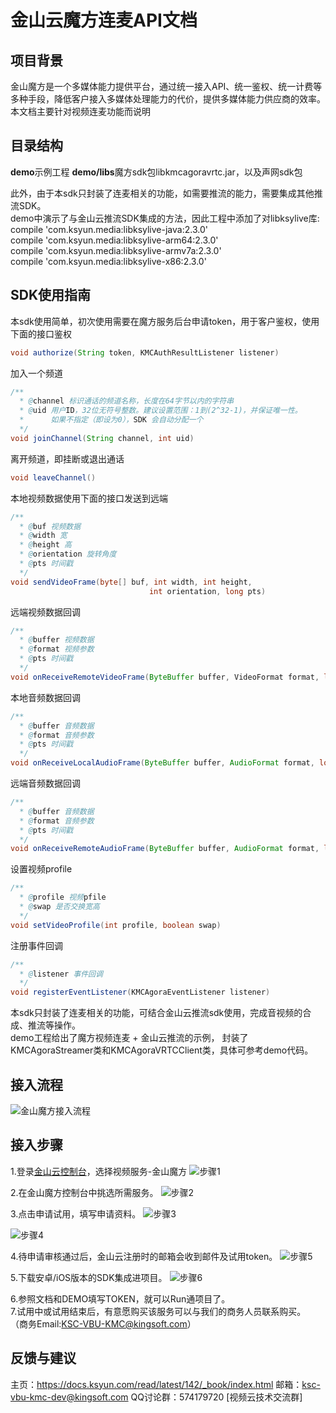 # 金山云魔方连麦API文档

## 项目背景
金山魔方是一个多媒体能力提供平台，通过统一接入API、统一鉴权、统一计费等多种手段，降低客户接入多媒体处理能力的代价，提供多媒体能力供应商的效率。  
本文档主要针对视频连麦功能而说明

## 目录结构
**demo**示例工程
**demo/libs**魔方sdk包libkmcagoravrtc.jar，以及声网sdk包

此外，由于本sdk只封装了连麦相关的功能，如需要推流的能力，需要集成其他推流SDK。  
demo中演示了与金山云推流SDK集成的方法，因此工程中添加了对libksylive库:  
compile 'com.ksyun.media:libksylive-java:2.3.0'  
compile 'com.ksyun.media:libksylive-arm64:2.3.0'  
compile 'com.ksyun.media:libksylive-armv7a:2.3.0'  
compile 'com.ksyun.media:libksylive-x86:2.3.0'  

## SDK使用指南

本sdk使用简单，初次使用需要在魔方服务后台申请token，用于客户鉴权，使用下面的接口鉴权
```java
void authorize(String token, KMCAuthResultListener listener)
```

加入一个频道

```java
/**
  * @channel 标识通话的频道名称，长度在64字节以内的字符串
  * @uid 用户ID，32位无符号整数。建议设置范围：1到(2^32-1)，并保证唯一性。
  *      如果不指定（即设为0），SDK 会自动分配一个
  */
void joinChannel(String channel, int uid)
```

离开频道，即挂断或退出通话

```java
void leaveChannel()
```

本地视频数据使用下面的接口发送到远端

```java
/**
  * @buf 视频数据
  * @width 宽
  * @height 高
  * @orientation 旋转角度
  * @pts 时间戳
  */
void sendVideoFrame(byte[] buf, int width, int height,
                               int orientation, long pts)
```

远端视频数据回调

```java
/**
  * @buffer 视频数据
  * @format 视频参数
  * @pts 时间戳
  */
void onReceiveRemoteVideoFrame(ByteBuffer buffer, VideoFormat format, long pts)
```

本地音频数据回调

```java
/**
  * @buffer 音频数据
  * @format 音频参数
  * @pts 时间戳
  */
void onReceiveLocalAudioFrame(ByteBuffer buffer, AudioFormat format, long pts)
```


远端音频数据回调

```java
/**
  * @buffer 音频数据
  * @format 音频参数
  * @pts 时间戳
  */
void onReceiveRemoteAudioFrame(ByteBuffer buffer, AudioFormat format, long pts) 
```

设置视频profile
```java
/**
  * @profile 视频pfile
  * @swap 是否交换宽高
  */
void setVideoProfile(int profile, boolean swap) 
```

注册事件回调

```java
/**
  * @listener 事件回调
  */
void registerEventListener(KMCAgoraEventListener listener)
```

本sdk只封装了连麦相关的功能，可结合金山云推流sdk使用，完成音视频的合成、推流等操作。  
demo工程给出了魔方视频连麦 + 金山云推流的示例， 封装了KMCAgoraStreamer类和KMCAgoraVRTCClient类，具体可参考demo代码。

## 接入流程
![金山魔方接入流程](https://raw.githubusercontent.com/wiki/ksvcmc/KMCSTFilter_Android/all.jpg "金山魔方接入流程")
## 接入步骤  
1.登录[金山云控制台]( https://console.ksyun.com)，选择视频服务-金山魔方
![步骤1](https://raw.githubusercontent.com/wiki/ksvcmc/KMCSTFilter_Android/step1.png "接入步骤1")

2.在金山魔方控制台中挑选所需服务。
![步骤2](https://raw.githubusercontent.com/wiki/ksvcmc/KMCSTFilter_Android/step2.png "接入步骤2")

3.点击申请试用，填写申请资料。
![步骤3](https://raw.githubusercontent.com/wiki/ksvcmc/KMCSTFilter_Android/step3.png "接入步骤3")

![步骤4](https://raw.githubusercontent.com/wiki/ksvcmc/KMCSTFilter_Android/step4.png "接入步骤4")

4.待申请审核通过后，金山云注册时的邮箱会收到邮件及试用token。
![步骤5](https://raw.githubusercontent.com/wiki/ksvcmc/KMCSTFilter_Android/step5.png "接入步骤5")

5.下载安卓/iOS版本的SDK集成进项目。
![步骤6](https://raw.githubusercontent.com/wiki/ksvcmc/KMCSTFilter_Android/step6.png "接入步骤6")

6.参照文档和DEMO填写TOKEN，就可以Run通项目了。  
7.试用中或试用结束后，有意愿购买该服务可以与我们的商务人员联系购买。  
（商务Email:KSC-VBU-KMC@kingsoft.com）

## 反馈与建议
主页：https://docs.ksyun.com/read/latest/142/_book/index.html
邮箱：ksc-vbu-kmc-dev@kingsoft.com
QQ讨论群：574179720 [视频云技术交流群]
